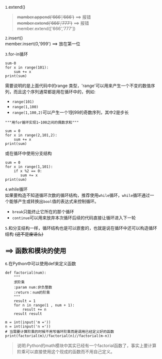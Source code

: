 `1`.extend()<br>
>~~mamber.append('666','666')~~ ==> 报错<br>
>~~member.extend('666','777')~~ ==> 报错<br>
>member.extend(['666','777'])

`2`.insert()<br>
member.insert(0,'999') ==> 放在第一位<br>

`3`.for-in循环
```
sum-0
for x in range(101):
    sum += x
print(sum)
```
需要说明的是上面代码中的range 类型，'range'可以用来产生一个不变的数值序列，而且这个序列通常都是用在循环中的，例如:
- `range(101)`
- `range(1,100)`
- `range(1,100,2)`可以产生一个1到99的奇数序列，其中2是步长

```
"""用for循环实现1~100之间的偶数求和"""

sum = 0
for x in range(2,101,2):
    sum += x
print(sum)
```
或在循环中使用分支结构
```
sum = 0
for x in range(1,101):
    if x %2 == 0:
       sum += x
print(sum)
```

`4`.while循环<br>
如果要构造不知道循环次数的循环结构，推荐使用`while`循环，`while`循环通过一个能够产生或转换出`bool`值的表达式来控制循环。<br>
- `break`只能终止它所在的那个循环
- `continue`可以用来放弃本次循环后续的代码直接让循环进入下一轮<br>

`5`.和分支结构一样，循环结构也是可以嵌套的，也就是说在循环中还可以构造循环结构
~~(这不是废话么)~~

##  ==> 函数和模块的使用

`6`.在Python中可以使用def来定义函数
``` 
def factorial(num):
    """
    求阶乘
    :param num:非负整数
    :return：num的阶乘
    """
    result = 1
    for n in range(1 , num + 1):
        result += n
    result result

m = int(input('m ='))
n = int(input('n ='))
# 当需要计算阶乘的时候不用写循环阶乘而是调用已经定义好的函数
print(factorial(m)//factorial(n)//factorial(m-n))
```
>说明:Python的math模块中其实已经有一个factorial函数了，事实上要计算阶乘可以直接使用这个现成的函数而不用自己定义。


